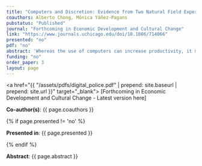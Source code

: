 ```yaml
---
title: "Computers and Discretion: Evidence from Two Natural Field Experiments"
coauthors: Alberto Chong, Mónica Yáñez-Pagans
pubstatus: "Published"
journal: "Forthcoming in Economic Development and Cultural Change"
link: "https://www.journals.uchicago.edu/doi/10.1086/714066"
presented: "no"
pdf: "no"
abstract: 'Whereas the use of computers can increase productivity, it may also promote greater equality. We exploit two natural field experiments related to the renewal of national identification cards in Bolivia and show that applicants randomly assigned to a computer renewal process not only are more likely to successfully complete it, but they do it faster than when assigned to a manual process. We also show that the introduction of digital technologies substantially removed heterogeneity in the delivery of the public service, especially for individuals of less favored characteristics. Information technologies may help curb petty corruption by reducing discretion.'
funding: "no"
order_paper: 3
layout: page
---
```

<a href="{{ "/assets/pdfs/digital_police.pdf" | prepend: site.baseurl | prepend: site.url }}" target="_blank"> [Forthcoming in Economic Development and Cultural Change - Latest version here] </a>
<p><b>Co-author(s)</b>: {{ page.coauthors }} </p>
{% if page.presented != 'no' %}
<p><b>Presented in</b>: {{ page.presented }} </p>
{% endif %}

<div class ="text"><p><b>Abstract</b>: {{ page.abstract }} </p></div>


